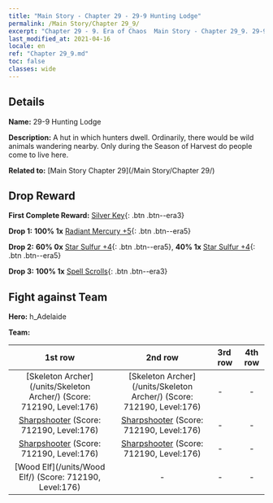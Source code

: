 ```yaml
---
title: "Main Story - Chapter 29 - 29-9 Hunting Lodge"
permalink: /Main Story/Chapter 29_9/
excerpt: "Chapter 29 - 9. Era of Chaos  Main Story - Chapter 29_9. 29-9 Hunting Lodge"
last_modified_at: 2021-04-16
locale: en
ref: "Chapter 29_9.md"
toc: false
classes: wide
---
```


## Details

 **Name:** 29-9 Hunting Lodge

 **Description:** A hut in which hunters dwell. Ordinarily, there would be wild animals wandering nearby. Only during the Season of Harvest do people come to live here.

 **Related to:** [Main Story Chapter 29](/Main Story/Chapter 29/)

## Drop Reward

 **First Complete Reward:** [Silver Key](/Items/con_693/){: .btn .btn--era3}

 **Drop 1:** **100% 1x** [Radiant Mercury +5](/Items/mat_98/){: .btn .btn--era5}

 **Drop 2:** **60% 0x** [Star Sulfur +4](/Items/mat_92/){: .btn .btn--era5}, **40% 1x** [Star Sulfur +4](/Items/mat_92/){: .btn .btn--era5}

 **Drop 3:** **100% 1x** [Spell Scrolls](/Items/con_694/){: .btn .btn--era3}


## Fight against Team
 **Hero:** h_Adelaide

 **Team:**


  | 1st row | 2nd row | 3rd row | 4th row |
  |:----:|:----:|:----|:----:|
  | [Skeleton Archer](/units/Skeleton Archer/) (Score: 712190, Level:176)  | [Skeleton Archer](/units/Skeleton Archer/) (Score: 712190, Level:176)  | - | - |
  | [Sharpshooter](/units/Sharpshooter/) (Score: 712190, Level:176)  | [Sharpshooter](/units/Sharpshooter/) (Score: 712190, Level:176)  | - | - |
  | [Sharpshooter](/units/Sharpshooter/) (Score: 712190, Level:176)  | [Sharpshooter](/units/Sharpshooter/) (Score: 712190, Level:176)  | - | - |
  | [Wood Elf](/units/Wood Elf/) (Score: 712190, Level:176)  | - | - | - |


